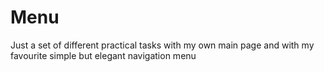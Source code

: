 # Menu
Just a set of different practical tasks with my own main page and with my favourite simple but elegant navigation menu
